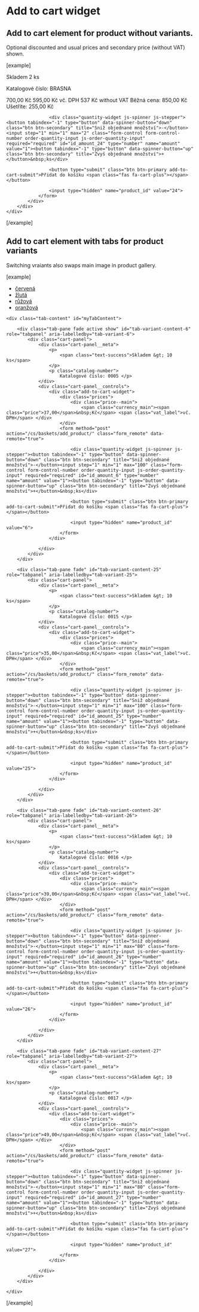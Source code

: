 Add to cart widget
==================

## Add to cart element for product without variants.
Optional discounted and usual prices and secondary price (without VAT) shown.

[example]
<section class="section--add-to-cart">
	<div class="cart-panel">
		<div class="cart-panel__meta">
			<p>
				<span class="text-success">Skladem 2 ks</span>
			</p>
			<p class="catalog-number">
				Katalogové číslo: BRASNA </p>
		</div>
		<div class="cart-panel__controls">
			<div class="add-to-cart-widget">
				<div class="prices">
					<div class="price--main">
						<span class="price--before-discount"><span class="currency_main"><span class="price">700,00</span>&nbsp;Kč</span></span>
						<span class="currency_main"><span class="price">595,00</span>&nbsp;Kč</span> <span class="vat_label">vč. DPH</span>
						<span class="price--secondary"><span class="currency_main"><span class="price">537</span>&nbsp;Kč</span> <span class="vat_label">without VAT</span></span>
						<span class="price--recommended">Běžná cena: <span class="currency_main"><span class="price">850,00</span>&nbsp;Kč</span> Ušetříte: <span class="moneysaved"><span class="currency_main"><span class="price">255,00</span>&nbsp;Kč</span></span></span>
					</div>
				</div>
				<form method="post" action="/cs/baskets/add_product/" class="form_remote" data-remote="true">

					<div class="quantity-widget js-spinner js-stepper"><button tabindex="-1" type="button" data-spinner-button="down" class="btn btn-secondary" title="Sniž objednané množství">-</button><input step="1" min="1" max="2" class="form-control form-control-number order-quantity-input js-order-quantity-input" required="required" id="id_amount_24" type="number" name="amount" value="1"><button tabindex="-1" type="button" data-spinner-button="up" class="btn btn-secondary" title="Zvyš objednané množství">+</button>&nbsp;ks</div>

					<button type="submit" class="btn btn-primary add-to-cart-submit">Přidat do košíku <span class="fas fa-cart-plus"></span></button>

					<input type="hidden" name="product_id" value="24">
				</form>
			</div>
		</div>
	</div>
</section>
[/example]

## Add to cart element with tabs for product variants
Switching vraiants also swaps main image in product gallery.

[example]
<section class="section--add-to-cart">
	<ul class="nav nav-tabs" id="variants-nav" role="tablist">
		<li class="nav-item">
			<a class="nav-link active" id="tab-variant-6" data-toggle="tab" href="#tab-variant-content-6" role="tab" aria-controls="tab-variant-content-6" aria-selected="true" data-product_id="6">červená</a>
		</li>
		<li class="nav-item">
			<a class="nav-link" id="tab-variant-25" data-toggle="tab" href="#tab-variant-content-25" role="tab" aria-controls="tab-variant-content-25" aria-selected="false" data-product_id="25">žlutá</a>
		</li>
		<li class="nav-item">
			<a class="nav-link" id="tab-variant-26" data-toggle="tab" href="#tab-variant-content-26" role="tab" aria-controls="tab-variant-content-26" aria-selected="false" data-product_id="26">růžová</a>
		</li>
		<li class="nav-item">
			<a class="nav-link" id="tab-variant-27" data-toggle="tab" href="#tab-variant-content-27" role="tab" aria-controls="tab-variant-content-27" aria-selected="false" data-product_id="27">oranžová</a>
		</li>
	</ul>

	<div class="tab-content" id="myTabContent">

		<div class="tab-pane fade active show" id="tab-variant-content-6" role="tabpanel" aria-labelledby="tab-variant-6">
			<div class="cart-panel">
				<div class="cart-panel__meta">
					<p>
						<span class="text-success">Skladem &gt; 10 ks</span>
					</p>
					<p class="catalog-number">
						Katalogové číslo: 0005 </p>
				</div>
				<div class="cart-panel__controls">
					<div class="add-to-cart-widget">
						<div class="prices">
							<div class="price--main">
								<span class="currency_main"><span class="price">37,00</span>&nbsp;Kč</span> <span class="vat_label">vč. DPH</span> </div>
						</div>
						<form method="post" action="/cs/baskets/add_product/" class="form_remote" data-remote="true">

							<div class="quantity-widget js-spinner js-stepper"><button tabindex="-1" type="button" data-spinner-button="down" class="btn btn-secondary" title="Sniž objednané množství">-</button><input step="1" min="1" max="100" class="form-control form-control-number order-quantity-input js-order-quantity-input" required="required" id="id_amount_6" type="number" name="amount" value="1"><button tabindex="-1" type="button" data-spinner-button="up" class="btn btn-secondary" title="Zvyš objednané množství">+</button>&nbsp;ks</div>

							<button type="submit" class="btn btn-primary add-to-cart-submit">Přidat do košíku <span class="fas fa-cart-plus"></span></button>

							<input type="hidden" name="product_id" value="6">
						</form>
					</div>

				</div>
			</div>
		</div>

		<div class="tab-pane fade" id="tab-variant-content-25" role="tabpanel" aria-labelledby="tab-variant-25">
			<div class="cart-panel">
				<div class="cart-panel__meta">
					<p>
						<span class="text-success">Skladem &gt; 10 ks</span>
					</p>
					<p class="catalog-number">
						Katalogové číslo: 0015 </p>
				</div>
				<div class="cart-panel__controls">
					<div class="add-to-cart-widget">
						<div class="prices">
							<div class="price--main">
								<span class="currency_main"><span class="price">35,00</span>&nbsp;Kč</span> <span class="vat_label">vč. DPH</span> </div>
						</div>
						<form method="post" action="/cs/baskets/add_product/" class="form_remote" data-remote="true">

							<div class="quantity-widget js-spinner js-stepper"><button tabindex="-1" type="button" data-spinner-button="down" class="btn btn-secondary" title="Sniž objednané množství">-</button><input step="1" min="1" max="100" class="form-control form-control-number order-quantity-input js-order-quantity-input" required="required" id="id_amount_25" type="number" name="amount" value="1"><button tabindex="-1" type="button" data-spinner-button="up" class="btn btn-secondary" title="Zvyš objednané množství">+</button>&nbsp;ks</div>

							<button type="submit" class="btn btn-primary add-to-cart-submit">Přidat do košíku <span class="fas fa-cart-plus"></span></button>

							<input type="hidden" name="product_id" value="25">
						</form>
					</div>

				</div>
			</div>
		</div>

		<div class="tab-pane fade" id="tab-variant-content-26" role="tabpanel" aria-labelledby="tab-variant-26">
			<div class="cart-panel">
				<div class="cart-panel__meta">
					<p>
						<span class="text-success">Skladem &gt; 10 ks</span>
					</p>
					<p class="catalog-number">
						Katalogové číslo: 0016 </p>
				</div>
				<div class="cart-panel__controls">
					<div class="add-to-cart-widget">
						<div class="prices">
							<div class="price--main">
								<span class="currency_main"><span class="price">39,00</span>&nbsp;Kč</span> <span class="vat_label">vč. DPH</span> </div>
						</div>
						<form method="post" action="/cs/baskets/add_product/" class="form_remote" data-remote="true">

							<div class="quantity-widget js-spinner js-stepper"><button tabindex="-1" type="button" data-spinner-button="down" class="btn btn-secondary" title="Sniž objednané množství">-</button><input step="1" min="1" max="80" class="form-control form-control-number order-quantity-input js-order-quantity-input" required="required" id="id_amount_26" type="number" name="amount" value="1"><button tabindex="-1" type="button" data-spinner-button="up" class="btn btn-secondary" title="Zvyš objednané množství">+</button>&nbsp;ks</div>

							<button type="submit" class="btn btn-primary add-to-cart-submit">Přidat do košíku <span class="fas fa-cart-plus"></span></button>

							<input type="hidden" name="product_id" value="26">
						</form>
					</div>

				</div>
			</div>
		</div>

		<div class="tab-pane fade" id="tab-variant-content-27" role="tabpanel" aria-labelledby="tab-variant-27">
			<div class="cart-panel">
				<div class="cart-panel__meta">
					<p>
						<span class="text-success">Skladem &gt; 10 ks</span>
					</p>
					<p class="catalog-number">
						Katalogové číslo: 0017 </p>
				</div>
				<div class="cart-panel__controls">
					<div class="add-to-cart-widget">
						<div class="prices">
							<div class="price--main">
								<span class="currency_main"><span class="price">49,00</span>&nbsp;Kč</span> <span class="vat_label">vč. DPH</span> </div>
						</div>
						<form method="post" action="/cs/baskets/add_product/" class="form_remote" data-remote="true">

							<div class="quantity-widget js-spinner js-stepper"><button tabindex="-1" type="button" data-spinner-button="down" class="btn btn-secondary" title="Sniž objednané množství">-</button><input step="1" min="1" max="80" class="form-control form-control-number order-quantity-input js-order-quantity-input" required="required" id="id_amount_27" type="number" name="amount" value="1"><button tabindex="-1" type="button" data-spinner-button="up" class="btn btn-secondary" title="Zvyš objednané množství">+</button>&nbsp;ks</div>

							<button type="submit" class="btn btn-primary add-to-cart-submit">Přidat do košíku <span class="fas fa-cart-plus"></span></button>

							<input type="hidden" name="product_id" value="27">
						</form>
					</div>

				</div>
			</div>
		</div>

	</div>
</section>
[/example]